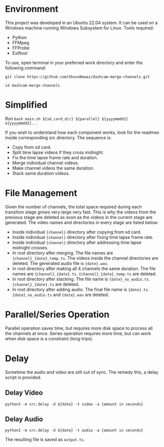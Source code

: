 # Environment

This project was developed in an Ubuntu 22.04 system. It can be used on a Windows machine running Windows Subsystem for Linux. Tools required:

- Python
- FFMpeg
- FFProbe
- Exiftool

To use, open terminal in your preferred work directory and enter the following command:

`git clone https://github.com/ShuvoNewaz/dashcam-merge-channels.git`

`cd dashcam-merge-channels`

# Simplified

Run `bash main.sh ${sd_card_dir} ${parallel} ${yyyymmdd1} ${yyyymmdd2}...`

If you wish to understand how each component works, look for the readmes inside corresponding src directory. The sequence is:

- Copy from sd card.
- Split time lapse videos if they cross midnight.
- Fix the time lapse frame rate and duration.
- Merge individual channel videos.
- Make channel videos the same duration.
- Stack same duration videos.

# File Management

Given the number of channels, the total space required during each transition stage grows very large very fast. This is why the videos from the previous stage are deleted as soon as the videos in the current stage are generated. The video names and directories in every stage are listed below:

- Inside individual `{channel}` directory after copying from sd card.
- Inside individual `{channel}` directory after fixing time lapse frame rate.
- Inside individual `{channel}` directory after addressing time lapse midnight crosses.
- In root directory after merging. The file names are `{channel}_{date}_temp.ts`. The videos inside the channel directories are deleted. The generated audio file is `{date}.wav`.
- In root directory after making all 4 channels the same duration. The file names are `{channel}_{date}.ts`. `{channel}_{date}_temp.ts` are deleted.
- In root directory after stacking. The file name is `{date}_no_audio.ts`. `{channel}_{date}.ts` are deleted.
- In root directory after adding audio. The final file name is `{date}.ts`. `{date}_no_audio.ts` and `{date}.wav` are deleted.

# Parallel/Series Operation

Parallel operation saves time, but requires more disk space to process all the channels at once. Series operation requires more time, but can work when disk space is a constraint (long trips).

# Delay

Sometime the audio and video are still out of sync. The remedy this, a delay script is provided.

## Delay Video

`python3 -m src.delay -d ${date} -t video -a {amount in seconds}`

## Delay Audio

`python3 -m src.delay -d ${date} -t audio -a {amount in seconds}`

The resulting file is saved as `output.ts`.